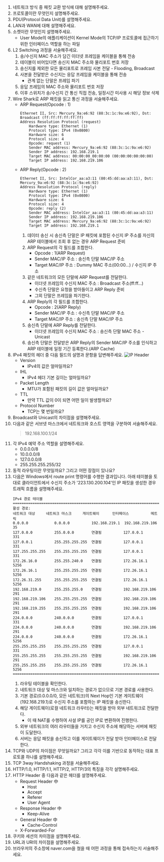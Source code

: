 1. 네트워크 방식 중 패킷 교환 방식에 대해 설명해주세요.
2. 프로토콜이란 무엇인지 설명해주세요.
3. PDU(Protocol Data Unit)를 설명해주세요.
4. LAN과 WAN에 대해 설명해주세요.
5. 소켓이란 무엇인지 설명해주세요.
    - User Mode의 애플리케이션이 Kernel Mode의 TCP/IP 프로토콜에 접근하기 위한 인터페이스 역할을 하는 파일
6. L2 Switching 과정을 서술해주세요.
    1. 송/수신지 MAC 주소가 담긴 이더넷 프레임을 케이블을 통해 전송
    2. 테이블이 비어있다면 송신지 MAC 주소와 물리포트 번호 저장
    3. 송신지를 제외한 모든 물리포트로 프레임 사본 전달 - Flooding, Broadcast
    4. 사본을 전달받은 수신지는 응답 프레임을 케이블을 통해 전송
        - 관계 없는 단말은 프레임 파기
    5. 응답 프레임의 MAC 주소와 물리포트 번호 저장
    6. 이후 스위치가 송/수신지 간 통신 직접 전송, 일정시간 미사용 시 해당 정보 삭제
7. Wire Shark로 ARP 패킷을 읽고 통신 과정을 서술해주세요.
    - ARP Request(Opcode : 1)
        ```
        Ethernet II, Src: Mercury_9a:e6:92 (88:3c:1c:9a:e6:92), Dst: Broadcast (ff:ff:ff:ff:ff:ff)
        Address Resolution Protocol (request)
            Hardware type: Ethernet (1)
            Protocol type: IPv4 (0x0800)
            Hardware size: 6
            Protocol size: 4
            Opcode: request (1)
            Sender MAC address: Mercury_9a:e6:92 (88:3c:1c:9a:e6:92)
            Sender IP address: 192.168.219.1
            Target MAC address: 00:00:00_00:00:00 (00:00:00:00:00:00)
            Target IP address: 192.168.219.106
        ```
    - ARP Reply(Opcode : 2)
        ```
        Ethernet II, Src: IntelCor_aa:a3:11 (80:45:dd:aa:a3:11), Dst: Mercury_9a:e6:92 (88:3c:1c:9a:e6:92)
        Address Resolution Protocol (reply)
            Hardware type: Ethernet (1)
            Protocol type: IPv4 (0x0800)
            Hardware size: 6
            Protocol size: 4
            Opcode: reply (2)
            Sender MAC address: IntelCor_aa:a3:11 (80:45:dd:aa:a3:11)
            Sender IP address: 192.168.219.106
            Target MAC address: Mercury_9a:e6:92 (88:3c:1c:9a:e6:92)
            Target IP address: 192.168.219.1
        ```
        1. 데이터 송신 시 송신측 단말은 IP 패킷에 포함된 수신지 IP 주소를 자신의 ARP 테이블에서 조회 후 없는 경우 ARP Request 준비
        2. ARP Request의 각 필드를 조합한다.
            - Opcode : 1(ARP Request)
            - Sender MAC/IP 주소 : 송신측 단말 MAC/IP 주소 
            - Target MAC/IP 주소 : Dummy MAC 주소(00:00...) / 수신지 IP 주소
        3. 같은 네트워크의 모든 단말에 ARP Request를 전달한다.
            - 이더넷 프레임의 수신지 MAC 주소 : Broadcast 주소(ff:ff...)
            - 수신측 단말은 요청을 받아들이고 ARP Reply 준비
            - 그외 단말은 프레임을 파기한다.
        4. ARP Reply의 각 필드를 조합한다.
            - Opcode : 2(ARP Reply)
            - Sender MAC/IP 주소 : 수신측 단말 MAC/IP 주소 
            - Target MAC/IP 주소 : 송신측 단말 MAC/IP 주소
        5. 송신측 단말에 ARP Reply를 전달한다.
            - 이더넷 프레임의 수신지 MAC 주소 : 송신측 단말 MAC 주소 - Unicast
        6. 송신측 단말은 전달받은 ARP Reply의 Sender MAC/IP 주소를 인식하고 ARP 테이블에 일정 기간 등록한다.(ARP Cache)
8. IPv4 패킷의 헤더 중 다음 필드의 설명과 문항을 답변해주세요.
    ![IP Header](https://user-images.githubusercontent.com/14902866/277317420-e093c5ea-cc8a-4e7e-a7c9-3c6abd1fb005.png)
    - Version
        - IPv4의 값은 얼마일까요?
    - IHL
        - IPv4 헤더 기본 길이는 얼마일까요? 
    - Packet Length
        - MTU가 포함된 패킷의 길이 값은 얼마일까요?
    - TTL
        - 만약 TTL 값이 0이 되면 어떤 일이 발생할까요?
    - Protocol Number
        - TCP는 몇 번일까요?
9. Broadcast와 Unicast의 차이점을 설명해주세요.
10. 다음과 같은 서브넷 마스크에서 네트워크와 호스트 영역을 구분하여 서술해주세요.
    > 192.168.100.1/24
11. 각 IPv4 예약 주소 역할을 설명해주세요.
    - 0.0.0.0/8
    - 10.0.0.0/8
    - 127.0.0.0/8
    - 255.255.255.255/32
12. 동적 라우팅이란 무엇일까요? 그리고 어떤 장점이 있나요?
13. 다음은 Windows에서 route print 명령어를 수행한 결과입니다. 아래 테이블을 토대로 클라이언트에서 수신지 주소가 '223.130.200.104'인 IP 패킷을 생성한 경우 트래픽 흐름을 설명해주세요.
    ```
    IPv4 경로 테이블
    ===========================================================================
    활성 경로:
    네트워크 대상     네트워크 마스크     게이트웨이      인터페이스          메트릭
    0.0.0.0            0.0.0.0          192.168.219.1  192.168.219.106    35
    127.0.0.0          255.0.0.0        연결됨          127.0.0.1          331
    127.0.0.1          255.255.255.255  연결됨          127.0.0.1          331
    127.255.255.255    255.255.255.255  연결됨          127.0.0.1          331
    172.26.16.0        255.255.240.0    연결됨          172.26.16.1        5256
    172.26.16.1        255.255.255.255  연결됨          172.26.16.1        5256
    172.26.31.255      255.255.255.255  연결됨          172.26.16.1        5256
    192.168.219.0      255.255.255.0    연결됨          192.168.219.106    291
    192.168.219.106    255.255.255.255  연결됨          192.168.219.106    291
    192.168.219.255    255.255.255.255  연결됨          192.168.219.106    291
    224.0.0.0          240.0.0.0        연결됨          127.0.0.1          331
    224.0.0.0          240.0.0.0        연결됨          192.168.219.106    291
    224.0.0.0          240.0.0.0        연결됨          172.26.16.1        5256
    255.255.255.255    255.255.255.255  연결됨          127.0.0.1          331
    255.255.255.255    255.255.255.255  연결됨          192.168.219.106    291
    255.255.255.255    255.255.255.255  연결됨          172.26.16.1        5256
    ===========================================================================
    ```
    1. 라우팅 테이블을 확인한다.
    2. 네트워크 대상 및 마스크와 일치하는 경로가 없으므로 기본 경로를 사용한다.
    3. 기본 경로(0.0.0.0/0, 모든 네트워크)의 Next Hop인 기본 게이트웨이(192.168.219.1)로 수신지 주소를 포함하는 IP 패킷을 송신한다.
    4. 해당 게이트웨이(로컬 네트워크 라우터)는 패킷을 받아 외부 네트워크로 전달한다.
        - 이 때 NAT를 수행하여 사설 IP를 공인 IP로 변환하여 진행한다.
    5. 외부 네트워크의 여러 라우터들을 거치고 수신지 주소에 해당하는 서버에 패킷이 도달한다.
    6. 서버는 응답 패킷을 송신하고 이를 게이트웨이가 전달 받아 인터페이스로 전달한다.
14. TCP와 UDP의 차이점은 무엇일까요? 그리고 각각 이를 기반으로 동작하는 대표 프로토콜 하나를 설명해주세요.
15. TCP 3way Handshaking 과정을 서술해주세요.
16. HTTP/1.0, HTTP/1.1, HTTP/2, HTTP/3의 특징을 각각 설명해주세요.
17. HTTP Header 중 다음과 같은 헤더를 설명해주세요.
    - Request Header 中
        - Host
        - Accept
        - Referer
        - User Agent
    - Response Header 中
        - Keep-Alive
    - General Header 中
        - Cache-Control
    - X-Forwarded-For
18. 쿠키와 세션의 차이점을 설명해주세요.
19. URL과 URI의 차이점을 설명해주세요.
20. 브라우저의 주소창에 naver.com을 쳤을 때 어떤 과정을 통해 접속하는지 서술해주세요.